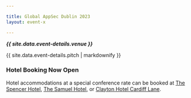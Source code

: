 ```yaml
---

title: Global AppSec Dublin 2023
layout: event-x

---
```


<!-- rebuild 2 -->

***{{ site.data.event-details.venue }}***

{{ site.data.event-details.pitch | markdownify }}

### Hotel Booking Now Open

Hotel accommodations at a special conference rate can be booked at [The Spencer Hotel](https://tinyurl.com/yfe8r24a), [The Samuel Hotel](https://bookings.thesamuelhotel.com/offer/owasp), or [Clayton Hotel Cardiff Lane](https://bookings.claytonhotelcardifflane.com/offer/owasp).



